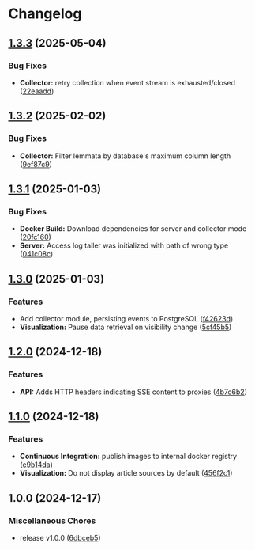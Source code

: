 # Changelog

## [1.3.3](https://github.com/zentrum-lexikographie/dwds-livestream/compare/v1.3.2...v1.3.3) (2025-05-04)


### Bug Fixes

* **Collector:** retry collection when event stream is exhausted/closed ([22eaadd](https://github.com/zentrum-lexikographie/dwds-livestream/commit/22eaaddf822499e719d41beb3745ad8c270ba0ec))

## [1.3.2](https://github.com/zentrum-lexikographie/dwds-livestream/compare/v1.3.1...v1.3.2) (2025-02-02)


### Bug Fixes

* **Collector:** Filter lemmata by database's maximum column length ([9ef87c9](https://github.com/zentrum-lexikographie/dwds-livestream/commit/9ef87c98f5863d54eda67c13183dcd73a76e7211))

## [1.3.1](https://github.com/zentrum-lexikographie/dwds-livestream/compare/v1.3.0...v1.3.1) (2025-01-03)


### Bug Fixes

* **Docker Build:** Download dependencies for server and collector mode ([20fc160](https://github.com/zentrum-lexikographie/dwds-livestream/commit/20fc160fdba1014f28f261d35311af03d0b91c23))
* **Server:** Access log tailer was initialized with path of wrong type ([041c08c](https://github.com/zentrum-lexikographie/dwds-livestream/commit/041c08c2a80a4b062af41c7821db15efb6184b57))

## [1.3.0](https://github.com/zentrum-lexikographie/dwds-livestream/compare/v1.2.0...v1.3.0) (2025-01-03)


### Features

* Add collector module, persisting events to PostgreSQL ([f42623d](https://github.com/zentrum-lexikographie/dwds-livestream/commit/f42623d438acccfd9fb818c3c3364d7ea0eb975e))
* **Visualization:** Pause data retrieval on visibility change ([5cf45b5](https://github.com/zentrum-lexikographie/dwds-livestream/commit/5cf45b59d9acc4dc68c1479e9478fd3b94490adf))

## [1.2.0](https://github.com/zentrum-lexikographie/dwds-livestream/compare/v1.1.0...v1.2.0) (2024-12-18)


### Features

* **API:** Adds HTTP headers indicating SSE content to proxies ([4b7c6b2](https://github.com/zentrum-lexikographie/dwds-livestream/commit/4b7c6b278faeff351dff754a61dc5d231eac6517))

## [1.1.0](https://github.com/zentrum-lexikographie/dwds-livestream/compare/v1.0.0...v1.1.0) (2024-12-18)


### Features

* **Continuous Integration:** publish images to internal docker registry ([e9b14da](https://github.com/zentrum-lexikographie/dwds-livestream/commit/e9b14dae4d984a438a9d7dcf1214cd58c98fb6c2))
* **Visualization:** Do not display article sources by default ([456f2c1](https://github.com/zentrum-lexikographie/dwds-livestream/commit/456f2c1628e2fd048c08d8922921b0ac9e2cb07c))

## 1.0.0 (2024-12-17)


### Miscellaneous Chores

* release v1.0.0 ([6dbceb5](https://github.com/zentrum-lexikographie/dwds-livestream/commit/6dbceb5ecd753ac6283b75fea1059da9e21f35f0))
